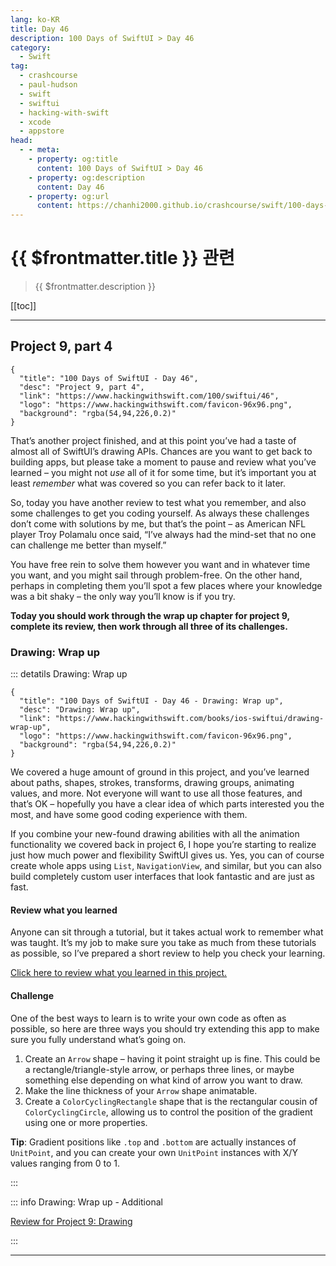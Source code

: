 ```yaml
---
lang: ko-KR
title: Day 46
description: 100 Days of SwiftUI > Day 46
category:
  - Swift
tag: 
  - crashcourse
  - paul-hudson
  - swift
  - swiftui
  - hacking-with-swift
  - xcode
  - appstore
head:
  - - meta:
    - property: og:title
      content: 100 Days of SwiftUI > Day 46
    - property: og:description
      content: Day 46
    - property: og:url
      content: https://chanhi2000.github.io/crashcourse/swift/100-days-of-swiftui/46.html
---
```


# {{ $frontmatter.title }} 관련

> {{ $frontmatter.description }}

[[toc]]

---

## Project 9, part 4

```component VPCard
{
  "title": "100 Days of SwiftUI - Day 46",
  "desc": "Project 9, part 4",
  "link": "https://www.hackingwithswift.com/100/swiftui/46",
  "logo": "https://www.hackingwithswift.com/favicon-96x96.png",
  "background": "rgba(54,94,226,0.2)"
}
```

That’s another project finished, and at this point you’ve had a taste of almost all of SwiftUI’s drawing APIs. Chances are you want to get back to building apps, but please take a moment to pause and review what you’ve learned – you might not _use_ all of it for some time, but it’s important you at least _remember_ what was covered so you can refer back to it later.

So, today you have another review to test what you remember, and also some challenges to get you coding yourself. As always these challenges don’t come with solutions by me, but that’s the point – as American NFL player Troy Polamalu once said, “I’ve always had the mind-set that no one can challenge me better than myself.”

You have free rein to solve them however you want and in whatever time you want, and you might sail through problem-free. On the other hand, perhaps in completing them you’ll spot a few places where your knowledge was a bit shaky – the only way you’ll know is if you try.

__Today you should work through the wrap up chapter for project 9, complete its review, then work through all three of its challenges.__

### Drawing: Wrap up

::: detatils Drawing: Wrap up

```component VPCard
{
  "title": "100 Days of SwiftUI - Day 46 - Drawing: Wrap up",
  "desc": "Drawing: Wrap up",
  "link": "https://www.hackingwithswift.com/books/ios-swiftui/drawing-wrap-up",
  "logo": "https://www.hackingwithswift.com/favicon-96x96.png",
  "background": "rgba(54,94,226,0.2)"
}
```

We covered a huge amount of ground in this project, and you’ve learned about paths, shapes, strokes, transforms, drawing groups, animating values, and more. Not everyone will want to use all those features, and that’s OK – hopefully you have a clear idea of which parts interested you the most, and have some good coding experience with them.

If you combine your new-found drawing abilities with all the animation functionality we covered back in project 6, I hope you’re starting to realize just how much power and flexibility SwiftUI gives us. Yes, you can of course create whole apps using `List`, `NavigationView`, and similar, but you can also build completely custom user interfaces that look fantastic and are just as fast.

#### Review what you learned

Anyone can sit through a tutorial, but it takes actual work to remember what was taught. It’s my job to make sure you take as much from these tutorials as possible, so I’ve prepared a short review to help you check your learning.

[Click here to review what you learned in this project.][drawing]

#### Challenge

One of the best ways to learn is to write your own code as often as possible, so here are three ways you should try extending this app to make sure you fully understand what’s going on.

1. Create an `Arrow` shape – having it point straight up is fine. This could be a rectangle/triangle-style arrow, or perhaps three lines, or maybe something else depending on what kind of arrow you want to draw.
2. Make the line thickness of your `Arrow` shape animatable.
3. Create a `ColorCyclingRectangle` shape that is the rectangular cousin of `ColorCyclingCircle`, allowing us to control the position of the gradient using one or more properties.

__Tip__: Gradient positions like `.top` and `.bottom` are actually instances of `UnitPoint`, and you can create your own `UnitPoint` instances with X/Y values ranging from 0 to 1.

:::

::: info Drawing: Wrap up - Additional

[Review for Project 9: Drawing][drawing]

:::

---

<TagLinks />

[drawing]: https://www.hackingwithswift.com/review/ios-swiftui/drawing